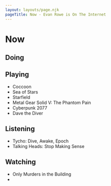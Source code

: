 ```yaml
---
layout: layouts/page.njk
pageTitle: Now - Evan Rowe is On The Internet
---
```

# Now

## Doing

## Playing

- Coccoon
- Sea of Stars
- Starfield
- Metal Gear Solid V: The Phantom Pain
- Cyberpunk 2077
- Dave the Diver

## Listening

- Tycho: Dive, Awake, Epoch
- Talking Heads: Stop Making Sense

## Watching

- Only Murders in the Building
- 